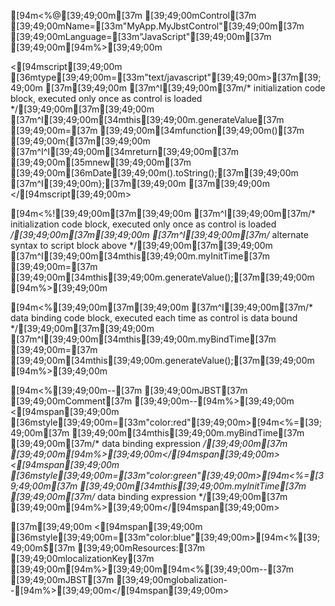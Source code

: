 [94m<%@[39;49;00m[37m [39;49;00mControl[37m [39;49;00mName=[33m"MyApp.MyJbstControl"[39;49;00m[37m [39;49;00mLanguage=[33m"JavaScript"[39;49;00m[37m [39;49;00m[94m%>[39;49;00m

<[94mscript[39;49;00m [36mtype[39;49;00m=[33m"text/javascript"[39;49;00m>[37m[39;49;00m
[37m[39;49;00m
[37m^I[39;49;00m[37m/* initialization code block, executed only once as control is loaded */[39;49;00m[37m[39;49;00m
[37m^I[39;49;00m[34mthis[39;49;00m.generateValue[37m [39;49;00m=[37m [39;49;00m[34mfunction[39;49;00m()[37m [39;49;00m{[37m[39;49;00m
[37m^I^I[39;49;00m[34mreturn[39;49;00m[37m [39;49;00m[35mnew[39;49;00m[37m [39;49;00m[36mDate[39;49;00m().toString();[37m[39;49;00m
[37m^I[39;49;00m};[37m[39;49;00m
[37m[39;49;00m
</[94mscript[39;49;00m>

[94m<%![39;49;00m[37m[39;49;00m
[37m^I[39;49;00m[37m/* initialization code block, executed only once as control is loaded */[39;49;00m[37m[39;49;00m
[37m^I[39;49;00m[37m/* alternate syntax to script block above */[39;49;00m[37m[39;49;00m
[37m^I[39;49;00m[34mthis[39;49;00m.myInitTime[37m [39;49;00m=[37m [39;49;00m[34mthis[39;49;00m.generateValue();[37m[39;49;00m
[94m%>[39;49;00m

[94m<%[39;49;00m[37m[39;49;00m
[37m^I[39;49;00m[37m/* data binding code block, executed each time as control is data bound */[39;49;00m[37m[39;49;00m
[37m^I[39;49;00m[34mthis[39;49;00m.myBindTime[37m [39;49;00m=[37m [39;49;00m[34mthis[39;49;00m.generateValue();[37m[39;49;00m
[94m%>[39;49;00m

[94m<%[39;49;00m--[37m [39;49;00mJBST[37m [39;49;00mComment[37m [39;49;00m--[94m%>[39;49;00m
<[94mspan[39;49;00m [36mstyle[39;49;00m=[33m"color:red"[39;49;00m>[94m<%=[39;49;00m[37m [39;49;00m[34mthis[39;49;00m.myBindTime[37m [39;49;00m[37m/* data binding expression */[39;49;00m[37m [39;49;00m[94m%>[39;49;00m</[94mspan[39;49;00m>
<[94mspan[39;49;00m [36mstyle[39;49;00m=[33m"color:green"[39;49;00m>[94m<%=[39;49;00m[37m [39;49;00m[34mthis[39;49;00m.myInitTime[37m [39;49;00m[37m/* data binding expression */[39;49;00m[37m [39;49;00m[94m%>[39;49;00m</[94mspan[39;49;00m>

[37m<!-- HTML Comment -->[39;49;00m
<[94mspan[39;49;00m [36mstyle[39;49;00m=[33m"color:blue"[39;49;00m>[94m<%[39;49;00m$[37m [39;49;00mResources:[37m [39;49;00mlocalizationKey[37m [39;49;00m[94m%>[39;49;00m[94m<%[39;49;00m--[37m [39;49;00mJBST[37m [39;49;00mglobalization--[94m%>[39;49;00m</[94mspan[39;49;00m>
